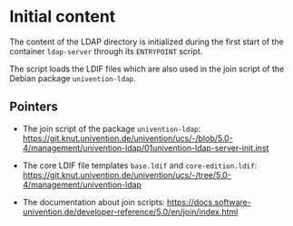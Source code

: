 # Initial content

The content of the LDAP directory is initialized during the first start of the
container `ldap-server` through its `ENTRYPOINT` script.

The script loads the LDIF files which are also used in the join script of the
Debian package `univention-ldap`.


## Pointers

- The join script of the package `univention-ldap`:
  https://git.knut.univention.de/univention/ucs/-/blob/5.0-4/management/univention-ldap/01univention-ldap-server-init.inst

- The core LDIF file templates ``base.ldif`` and ``core-edition.ldif``:
  https://git.knut.univention.de/univention/ucs/-/tree/5.0-4/management/univention-ldap

- The documentation about join scripts:
  https://docs.software-univention.de/developer-reference/5.0/en/join/index.html
